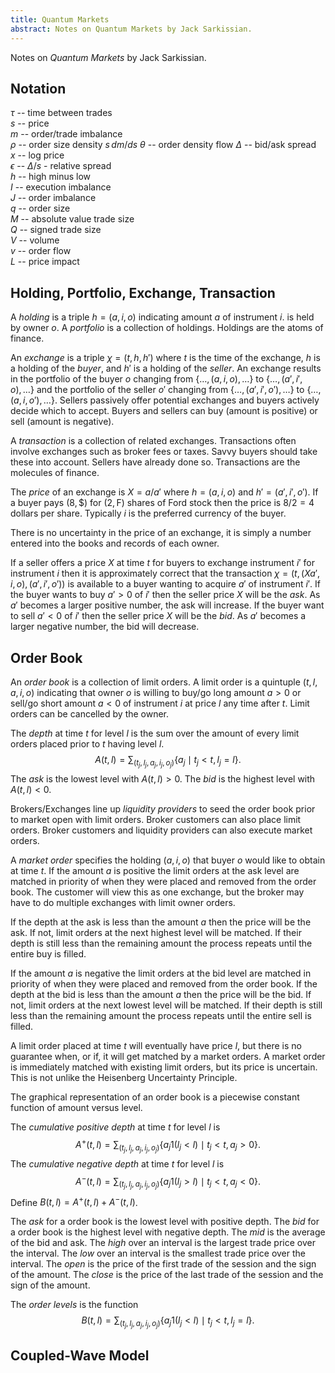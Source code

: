 ```yaml
---
title: Quantum Markets
abstract: Notes on Quantum Markets by Jack Sarkissian.
---
```


Notes on _Quantum Markets_ by Jack Sarkissian.

## Notation

$\tau$ -- time between trades  
$s$ -- price  
$m$ -- order/trade imbalance  
$\rho$ -- order size density  $s\,dm/ds$
$\theta$ -- order density flow 
$\Delta$ -- bid/ask spread  
$x$ -- log price  
$\epsilon$ -- $\Delta/s$ - relative spread  
$h$ -- high minus low  
$I$ -- execution imbalance  
$J$ -- order imbalance  
$q$ -- order size  
$M$ -- absolute value trade size  
$Q$ -- signed trade size  
$V$ -- volume  
$v$ -- order flow  
$L$ -- price impact  

## Holding, Portfolio, Exchange, Transaction

A _holding_ is a triple $h = (a, i, o)$ indicating amount $a$ of instrument $i$.
is held by owner $o$.  A _portfolio_ is a collection of holdings.
Holdings are the atoms of finance.

An _exchange_ is a triple $\chi = (t, h, h')$
where $t$ is the time of the exchange, $h$ is a holding of the _buyer_, and $h'$ is
a holding of the _seller_. An exchange results in the portfolio of the
buyer $o$ changing from $\{\ldots,(a,i,o),\ldots\}$
to $\{\ldots,(a',i',o),\ldots\}$ and the portfolio of the seller $o'$
changing from $\{\ldots,(a',i',o'),\ldots\}$
to $\{\ldots,(a,i,o'),\ldots\}$.
Sellers passively offer potential exchanges and buyers actively decide which to accept.
Buyers and sellers can buy (amount is positive) or sell (amount is negative).

A _transaction_ is a collection of related exchanges.
Transactions often involve exchanges such as broker fees or taxes.
Savvy buyers should take these into account. Sellers have already done so.
Transactions are the molecules of finance.

The _price_ of an exchange is $X = a/a'$ where $h = (a, i, o)$ and
$h' = (a', i', o')$. If a buyer pays $(8, \$)$ for $(2, \text{F})$ shares of Ford stock
then the price is $8/2 = 4$ dollars per share. Typically $i$ is the preferred
currency of the buyer.

There is no uncertainty in the price of an exchange,
it is simply a number entered into the books and records of each owner.

If a seller offers a price $X$ at time $t$ for buyers to exchange instrument $i'$
for instrument $i$ then it is approximately correct that
the transaction $\chi = (t,(Xa', i, o),(a',i',o'))$ is available to a buyer
wanting to acquire $a'$ of instrument $i'$.
If the buyer wants to buy $a' > 0$ of $i'$ then the seller price $X$ will be the _ask_.
As $a'$ becomes a larger positive number, the ask will increase.
If the buyer want to sell $a' < 0$ of $i'$ then the seller price $X$ will be the _bid_.
As $a'$ becomes a larger negative number, the bid will decrease.

## Order Book

An _order book_ is a collection of limit orders.
A limit order is a quintuple $(t, l, a, i, o)$ indicating that owner $o$
is willing to buy/go long amount $a > 0$
or sell/go short amount $a < 0$ of instrument $i$ at price $l$
any time after $t$. Limit orders can be cancelled by the owner.

The _depth_ at time $t$ for level $l$ is the sum over the amount of every limit orders placed
prior to $t$ having level $l$.
$$
	A(t, l) = \sum_{(t_j,l_j,a_j,i_j,o_j)} \{a_j\mid t_j < t, l_j = l\}.
$$
The _ask_ is the lowest level with $A(t, l) > 0$. The _bid_
is the highest level with $A(t, l) < 0$.

Brokers/Exchanges line up _liquidity providers_ to seed the order book prior to market open with
limit orders. Broker customers can also place limit orders.
Broker customers and liquidity providers can also execute market orders.

A _market order_ specifies the holding $(a, i, o)$ that buyer $o$ would like to obtain
at time $t$. If the amount $a$ is positive the limit orders at the ask level
are matched in priority of when they were placed and removed from the order book.
The customer will view this as one exchange, but the broker
may have to do multiple exchanges with limit owner orders.

If the depth at the ask is less than the amount $a$ then the price will be the ask.
If not, limit orders at the next highest level will be matched. If their
depth is still less than the remaining amount the process repeats
until the entire buy is filled.

If the amount $a$ is negative the limit orders at the bid level 
are matched in priority of when they were placed and removed from the order book.
If the depth at the bid is less than the amount $a$ then the price will be the bid.
If not, limit orders at the next lowest level will be matched. If their
depth is still less than the remaining amount the process repeats
until the entire sell is filled.

A limit order placed at time $t$ will eventually have price $l$, but there
is no guarantee when, or if, it will get matched by a market orders. 
A market order is immediately matched with existing limit orders, but its price
is uncertain. This is not unlike the Heisenberg Uncertainty Principle.

The graphical representation of an order book is a piecewise constant
function of amount versus level. 

The _cumulative positive depth_ at time $t$ for level $l$ is
$$
	A^+(t, l) = \sum_{(t_j,l_j,a_j,i_j,o_j)} \{a_j1 (l_j < l)\mid t_j < t, a_j > 0\}.
$$
The _cumulative negative depth_ at time $t$ for level $l$ is
$$
	A^-(t, l) = \sum_{(t_j,l_j,a_j,i_j,o_j)} \{a_j1 (l_j > l)\mid t_j < t, a_j < 0\}.
$$
Define $B(t, l) = A^+(t,l) + A^-(t,l)$.

The _ask_ for a order book is the lowest level with positive depth.
The _bid_ for a order book is the highest level with negative depth.
The _mid_ is the average of the bid and ask.
The _high_ over an interval is the largest trade price over the interval.
The _low_ over an interval is the smallest trade price over the interval.
The _open_ is the price of the first trade of the session and the sign of the amount.
The _close_ is the price of the last trade of the session and the sign of the amount.

The _order levels_ is the function
$$
	B(t, l) = \sum_{(t_j,l_j,a_j,i_j,o_j)} \{a_j 1(l_j < l)\mid t_j < t, l_j = l\}.
$$

## Coupled-Wave Model

